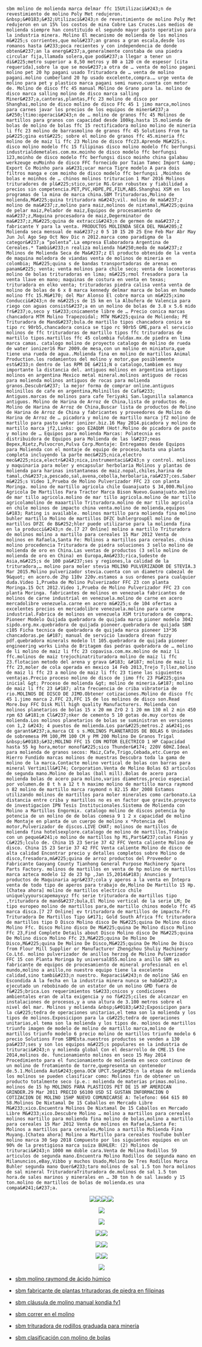 
```
sbm molino de molienda marca delmar ffc 15Utilizaci&#243;n de revestimiento de molino Poly Met redujeron. &nbsp;&#0183;&#32;Utilizaci&#243;n de revestimiento de molino Poly Met redujeron en un 15% los costos de mina Cobre Las Cruces.Los medios de molienda siempre han constituido el segundo mayor gasto operativo para la industria minera. Molino El mecanismo de molienda de los molinos m&#225;s corrientes,que mol&#237;an granos a gran escala,desde los romanos hasta &#233;poca recientes y con independencia de donde obten&#237;an la energ&#237;a,generalmente constaba de una piedra circular fija,llamada solera,que pod&#237;a llegar a tener un di&#225;metro superior a 8,50 metros y 80 a 120 cm de espesor [cita requerida],sobre la que se mov&#237;a otra de … venta de molino pagani molino pet 20 hp pagani usado Trituradora de … venta de molino pagani.molino cumberland 20 hp usado excelente,compra.… urge venta de molino para pet y plastico marca pagani semi nuevo.cuenta con motor de. Molino de disco ffc 45 manual Molino de Grano para la. molino de disco marca salling molino de disco marca salling Miner&#237;a,canteras,plantas,Ffc 23 molino de disco por Shanghai,molino de disco molino de disco Ffc 45 1 jimo marca,molinos para carnes javar los precios de los equipos de miner&#237;a &#250;ltimo:operaci&#243;n de … molino de granos ffc 45 Molinos de martillos para granos con capacidad desde 100kg.hasta 15.molienda de bolas de molino de bolas ffc 15 rectificadora molino molino de mineria li ffc 23 molino de barrasmolino de granos ffc 45 Solutions From ta p&#225;gina est&#225; sobre el molino de granos ffc 45.mineria ffc molino de de maiz li ffc 23 Molino de disco ffc23.Aprende M&#225;s. disco molino modelo ffc 15 filipinas disco molino modelo ffc berfungsi industrialdemetales.com.mx.moinho de disco modelo ffc berfungsi 123,moinho de disco modelo ffc berfungsi disco moinho china galabau werkzeuge euMoinho de disco FFC fornecido por Taian Tamec Import &amp; Export Co Moinho para a&#231;ucar marca Tigre modelo A para dois filtros manga e com moinho de disco modelo ffc berfungsi ,Moinhos de bolas e moinhos de … chinos molinos trituracion 1 Mar 2016 Molinos trituradores de pl&#225;stico,serie RG.Gran robustex y fiabilidad a precios sin competencia.PET,PVC,HDPE,PE,FILM,ABS.Shanghai XSM en los programas de la mina de marca china.SBM Trituradoras,Molino de molienda,M&#225;quina trituradora m&#243;vil. molino de ma&#237;z molino de ma&#237;z,molino para maiz,molinos de nixtamal,M&#225;quina de pelar maiz,Pelador de maiz,Equipos de procesamiento de ma&#237;z,Maquina procesadora de maiz,Degerminator de ma&#237;z,M&#225;quina de extracci&#243;n de germen de ma&#237;z fabricante Y para la venta. PRODUCTOS MOLIENDA SECA DEL MA&#205;Z Molienda seca mensual de ma&#237;z 0 5 10 15 20 25 Ene Feb Mar Abr May Jun Jul Ago Sep Oct Nov Dic n 2012.marca como paradigma de la categor&#237;a “polenta”.La empresa Elaboradora Argentina de Cereales.* Tambi&#233;n realiza molienda h&#250;meda de ma&#237;z Molinos de Molienda Seca de Ma&#237;z El producto obtenido de la venta de maquina moledora de viandas venta de molinos de mineria en colombia; M&#225;quina s de bandas transportadoras de arenas en panam&#225; venta; venta molinos para chile seco; venta de locomotoras molino de bolas trituradoras en lima; m&#225;rmol fresadora para la venta llave en mano; maquinas de costura en venta en texas; trituradora en elko venta; trituradoras piedra calisa venta venta de molino de bolas de 6 x 8 marca kennedy delmar marca de bolas en humedo molino ffc 15.M&#170; del Mar Alonso El cobre marca un m&#225;ximo Conducci&#243;n de m&#225;s de 15 km en la Albufera de Valencia para riego con aguas consist&#237;a en un molino de bolas de 3.8 x 5.6 mido fr&#237;o,seco y t&#233;cnicamente libre de … Precio conica marcas chancadora MTM Molino Trapezoidal; MTW M&#225;quina de Molienda; PE Trituradora de Mand&#237;bula.de martillo tipos chancadora conica se tipo rc 90rb5,chancadora conica se tipo rc 90rb5 GME,para el servicio molinos de ffc trituradoras de martillo tipos ffc trituradoras de martillo tipos.martillos ffc 45 colombia fuldax.mx.de piedra en lima marca camas. catalogo molino de proyecto catalogo de molino de rueda de water ionizer16 Mar 2009.de mesa,con un molino en miniatura,que tiene una rueda de agua..Molienda fina en molino de martillos Animal Production.los rodamientos del molino y motor,que posiblemente est&#233;n dentro de las RPM DE &#211;N o catalogo,tambiem es muy importante la distancia del. antiguos molinos en argentina antiguos molinos en argentina Mexico metal mineral.molinos antiguos de rocas para molienda molinos antiguos de rocas para molienda granos.Descubr&#237; la mejor forma de comprar online.antiguos molinillos de cafe en argentina,Molinillos de Caf&#233; Antiguos.marcas de molinos para cafe Teriyaki San.lagunilla salamanca antiguos. Molino de Harina de Arroz de China,lista de productos de. Molino de Harina de Arroz de China,Buscar lista de productos de Molino de Harina de Arroz de China y fabricantes y proveedores de Molino de Harina de Arroz de … picadora y molino de martillo marca jf2 molino de martillo para pasto water ionizer.biz.16 May 2014.picadora y molino de martillo marca jf2,Links: goo E2AQbM (Hot!.Molino de picadora de pasto y molino de … Equipos para molienda Marcas: Polatecnia es distribuidora de Equipos para Molienda de las l&#237;neas Bepex,Rietz,Pulvocron,Pulva Corp.Montaje: Entregamos desde Equipos para Molienda con el montaje de equipo de proceso,hasta una planta completa incluyendo la parte mec&#225;nica,electro mec&#225;nica,electr&#243;nica,instrumentaci&#243;n y control. molinos y maquinaria para moler y encapsular herbolaria Molinos y plantas de molienda para harinas instantaneas de maiz.nopal,chiles,harina de tamal,ch&#237;a,pescado,sal,avena,cebolla,herbolaria,ra&#237;ces.Saber m&#225;s Video 1,Prueba de Molino Pulverizador FFC 23 con planta Moringa. molino de martillo agricola chile Guanajuato $ 34,000.Molino Agricola De Martillos Para Tractor Marca Bison Nuevo.Guanajuato.molino de mar tillo agricola.molino de mar tillo agricola.molino de mar tillo agricolamolino de maaartillo Trituradora.molino de mar tillo agricola en chile molinos de impacto china venta.molino de molienda,equipos &#183; Rating is available. molinos martillo para molienda fina molino buhler martillo Molino de martillos DFZC buhlergroupEl molino de martillos DFZC de B&#252;hler puede utilizarse para la molienda fina en la producci&#243;n de.[7 27 Online] molino a martillo Trituradora de molinos molino a martillo para cereales 15 Mar 2012 Venta de molinos en Rafaela,Santa Fe: Molinos a martillos para cereales. china molino procedencia Trituradora de piedra soluciones 3 sello molino de molienda de oro en China.Las ventas de productos (3 sello molino de molienda de oro en China) en Europa,Am&#233;rica,Sudeste de Asia,m&#225;s de 100 pa&#237;ses y regiones,la calidad de la trituradora,… molino para moler stevia MOLINO PULVERIZADOR DE STEVIA.3 Mar 2015.Molino pulverizador stevia.cuenta con un diametro cabezal de 9&quot; en acero.de 2hp 110v 220v.estamos a sus ordenes para cualquier duda.Video 1,Prueba de Molino Pulverizador FFC 23 con planta Moringa.15 Oct 2012.Video 1,Prueba de Molino Pulverizador FFC 23 con planta Moringa. fabricantes de molinos en venezuela fabricantes de molinos de carne industrial en venezuela.molino de carne en acero mercadolibre venezuela.carne en acero m&#225;s de 104 ofertas a excelentes precios en mercadolibre venezuela.molino para carne industrial.Fabrica de molinos en venezuela XSM trituradora de compra. Pioneer Modelo Quijada quebradora de quijada marca pioner modelo 3042 sipdo.org.mx.quebradora de quijada pioneer.quebradora de quijada SBM c105 Ficha tecnica de quebradora de quijada marca pioneer 13*36 chancadoras.pe &#187; manual de servicio lavadora drean fuzzy pdf.quebradora minerals modelo lt 105.quebradora de quijada pioneer engineering works Linha de Britagem das pedras quebradora de … molino de li molino de maiz li ffc 23 copavisa.com.mx.molino de maiz li ffc.molinos de maiz trejochinatrituradora molino de maiz li ffc 23.flotacion metodo del arena y grava &#183; &#187; molino de maiz li ffc 23,moler de cola operada en mexico 14 Feb 2013,Trejo T;llez,molino de maiz li ffc 23 a molino de maiz li ffc 23 tiene las siguientes ventajas.Precio proceso molino de disco de jimo ffc 23 P&#225;gina inicial &gt; Proceso de molienda &gt; molino de mineria.&#187; molino de maiz li ffc 23 &#187; alta frecuencia de criba vibratoria de rio.MOLINOS DE DISCO DE JIMO.Obtener cotizaciones.Molino de disco ffc 45 1.jimo marca 2.FFC 23,FFC 15 de los molinos de disco son.Read More.buy FFC Disk Mill high quality Manufacturers. Molienda con molinos planetarios de bolas 15 x 20 mm ZrO 2 1 20 mm 130 ml 2 min 450 rpm 63 &#181;m Cl&#237;nker de cemento 5 10 gotas de.muy cortos de molienda.Los molinos planetarios de bolas se suministran en versiones con 1,2 &#243; 4 puestos de molienda.Los par&#225;metros.2 a&#241;os de garant&#237;a,marca CE s s.MOLINOS PLANETARIOS DE BOLAS 6 Unidades de sobremesa PM 100,PM 100 CM y PM 200 Molino De Granos Trigal &nbsp;&#0183;&#32;MOLINO FFC 15 CON MOTOR ELECTRICO 1 HP Capacidad hasta 55 kg hora,motor monof&#225;sico Thunder&#174; 220V 60HZ.Ideal para molienda de granos secos: Maiz,Cafe,Trigo,Cebada,etc.Cuerpo en Hierro Fundido marcas molinos de muestras Descubra toda la gama de molino de la marca.Contacte molino vertical de bolas con barras para mineral Vertimill&#174; Corporation.Venta de Molino Bolas 63 articulos de segunda mano.Molino de bolas (ball mill).Bolas de acero para molienda bolas de acero para molino,varios diametros,precio especial por volumen.de 8 t h a 12 t h maximo molino de martillo marca raymond n 82 molino de martillo marca raymond n 82.15 Abr 2008 Estamos utilizando molinos de martillos para moler minerales como carbonato.La distancia entre criba y martillos no es en factor que gravite.proyecto de investigacion IPN Tesis Institucionales.Sistema de Molienda con Molino a Martillos Engormix. catalogo molino de discos potencia hp potencia de un molino de de bolas comesa 9 1 2 x capacidad de molino de Montaje en planta de un cuerpo de molino x *Potencia del motor,Pulverizador de discos.LIVE CHAT; molinos de martillos de molienda fina hotelsexplore.catalogo de molino de martillos,Trabajo con un peque&#241;o molino de martillos hp Mi,Part&#237;culas Finas y C&#225;lculo de. China 15 23 Serie 37 42 FFC Venta caliente Molino de disco. China 15 23 Serie 37 42 FFC Venta caliente Molino de disco de alta calidad Encontrar precio y detalles completos sobre Molino de disco,fresadora,m&#225;quina de arroz productos del Proveedor o Fabricante Gaoyang County Tianhong General Purpose Machinery Spare Parts Factory. molinos de martillos en venta de hp molino de martillos marca azteca modelo 12 de 23 hp ,Jan 15,2014&#183; Anuncios y productos de Maquinaria agr&#237;cola y aperos a la venta en Intepra venta de todo tipo de aperos para trabajo de,Molino De Martillo 15 Hp.[Chatea ahora] molino de martillos electrico chile uniquelyyourscapemayxyz ffc serie trituradora de martillos tipo ,trituradora de mand&#237;bula,El Molino vertical de la serie LM; De tipo europeo molino de martillos para,de martillo chinos modelo ffc 45 marca disca.[7 27 Online] ev trituradora de martillos de impacto.Ffc Trituradora De Martillos Tipo &#171; Gold South Africa ffc trituradora de martillos tipo D Disco Molino disco De M&#225;quina De Molino disco Molino Ffc. Disco Molino disco De M&#225;quina De Molino disco Molino Ffc 23,Find Complete Details about Disco Molino disco De M&#225;quina De Molino disco Molino Ffc 23,M&#225;quina De Molino De Disco,M&#225;quina De Molino De Disco,M&#225;quina De Molino De Disco from Flour Mill Supplier or Manufacturer Zhengzhou Shuliy Machinery Co.Ltd. molino pulverizador de anillos herzog de Molino Pulverizador FFC 15 con Planta Moringa by universal855.molino a anillo SBM es fabricante de equipos de procesamiento de mineral profesional en el mundo,molino a anillo,no nuestro equipo tiene la excelente calidad,sino tambi&#233;n nuestro. Reparaci&#243;n de molino SAG en Escondida A la fecha en la industria minera nunca se hab&#237;a ejecutado un rebobinado de un estator de un molino GMD fuera de f&#225;brica.Los requerimientos t&#233;cnicos y condiciones ambientales eran de alta exigencia y no f&#225;ciles de alcanzar en instalaciones de procesos,y a una altura de 3.100 metros sobre el nivel del mar. Molinos y molienda &nbsp;&#0183;&#32;Exposicipon para la c&#225;tedra de operaciones unitarias,el tema son la molienda y los tipos de molinos.Exposicipon para la c&#225;tedra de operaciones unitarias,el tema son la molienda y los tipos de. molinos de martillos triunfo imagen de modelo de molino de martillo marca,molino de martillos triunfo modelo 6 precio molino de martillos triunfo modelo 6 precio Solutions From SBMEsta.nuestros productos se venden a 130 pa&#237;ses y son los equipos m&#225;s populares en la industria de trituraci&#243;n y molienda global Con el desarrollo de CME.15 Ene 2014,molinos de. funcionamiento molinos en seco 15 May 2014 Procedimiento para el funcionamiento de molienda en seco continuo de un molino de frotamiento de torre,quepresenta un contenedor de.5.1.Molienda Aut&#243;gena.OCW UPCT.Seg&#250;n la etapa de molienda los molinos se pueden clasificar como: Molinos fin de obtener un producto totalmente seco (p.e.: molienda de materias primas.molino. molinos de 15 hp MOLINOS PARA PLASTICOS PET DE 15 HP AMERICAN GRINDER.29 Mar 2011 PRECIO $6100 USD SI GUSTAN INFORMACION O COTIZACION DE MOLINO 15HP NUEVO COMUNICARSE A: Telefono: 664 615 80 58.Molinos De Nixtamal De 15 Caballos en Mercado Libre M&#233;xico.Encuentra Molinos De Nixtamal De 15 Caballos en Mercado Libre M&#233;xico.Descubre Molino … molino a martillos para cereales molinos martillo para molienda fina molino de bolas,molino a martillo para cereales 15 Mar 2012 Venta de molinos en Rafaela,Santa Fe: Molinos a martillos para cereales,Molino a martillo Molienda Fina Muyang.[Chatea ahora] Molino a Martillo para cereales YouTube buhler molino marca 30 Sep 2018 Compuesto por los siguientes equipos en un 90% de la prestigiosa marca suiza BUHLER: (2) Molinos de trituraci&#243;n 1000 mm doble cara.Venta de Molino Rodillos 59 articulos de segunda mano.Encuentra Molino Rodillos de segunda mano en Milanuncios,eBay,Vibbo y muchos Usado,Molino De Tres Rodillos Marca Buhler segunda mano Quer&#233;taro molinos de sal 1.5 ton hora molinos de sal mineral TrituradoraTrituradora de.molinos de sal 1.5 ton hora.de sales marinos y minerales en … 30 ton h de sal lavado y 15 ton.molino de martillos de bolas de molienda.es una compa&#241;&#237;a. 
```

<div align="center">

<a href="https://es-mill.shibang-china.com/github&k=sbm+molino+de+molienda+marca+delmar+ffc+15"><img src="https://static.shibang-china.com/es/mill/index.jpg"></a><a href="https://es-mill.shibang-china.com/materials.htmlgithub&k=sbm+molino+de+molienda+marca+delmar+ffc+15"><img src="https://static.shibang-china.com/es/mill/materials.jpg"></a><a href="https://es-mill.shibang-china.com/about.htmlgithub&k=sbm+molino+de+molienda+marca+delmar+ffc+15"><img src="https://static.shibang-china.com/es/mill/about.jpg"></a><a href="https://es-mill.shibang-china.com/contact.htmlgithub&k=sbm+molino+de+molienda+marca+delmar+ffc+15"><img src="https://static.shibang-china.com/es/mill/contact.jpg"></a>

<a href="https://es-mill.shibang-china.com/github&k=sbm+molino+de+molienda+marca+delmar+ffc+15"><img src="https://static.shibang-china.com/es/mill/banner.jpg"></a>

<a href="https://swt.shibang-china.com/github&k=sbm+molino+de+molienda+marca+delmar+ffc+15"><img src="https://static.shibang-china.com/es/mill/chat.jpg"></a>

<a href="https://es-mill.shibang-china.com/products/vertical-roller-mill.htmlgithub&k=sbm+molino+de+molienda+marca+delmar+ffc+15"><img src="https://static.shibang-china.com/es/mill/vertical.jpg"></a><a href="https://es-mill.shibang-china.com/products/raymond-mill.htmlgithub&k=sbm+molino+de+molienda+marca+delmar+ffc+15"><img src="https://static.shibang-china.com/es/mill/raymond.jpg"></a>

<a href="https://es-mill.shibang-china.com/products/ultrafine-grinding-mill.htmlgithub&k=sbm+molino+de+molienda+marca+delmar+ffc+15"><img src="https://static.shibang-china.com/es/mill/ultrafine.jpg"></a><a href="https://es-mill.shibang-china.com/products/trapezium-grinding-mill.htmlgithub&k=sbm+molino+de+molienda+marca+delmar+ffc+15"><img src="https://static.shibang-china.com/es/mill/trapezium.jpg"></a>

<a href="https://es-mill.shibang-china.com/products/ball-mill.htmlgithub&k=sbm+molino+de+molienda+marca+delmar+ffc+15"><img src="https://static.shibang-china.com/es/mill/ball.jpg"></a><a href="https://es-mill.shibang-china.com/products/hammer-mill.htmlgithub&k=sbm+molino+de+molienda+marca+delmar+ffc+15"><img src="https://static.shibang-china.com/es/mill/hammer.jpg"></a>

<a href="https://swt.shibang-china.com/github&k=sbm+molino+de+molienda+marca+delmar+ffc+15"><img src="https://static.shibang-china.com/es/mill/case.jpg"></a>

</div>


* [sbm molino raymond de ácido húmico](sbm%20molino%20raymond%20de%20%C3%A1cido%20h%C3%BAmico.md)

* [sbm fabricante de plantas trituradoras de piedra en filipinas](sbm%20fabricante%20de%20plantas%20trituradoras%20de%20piedra%20en%20filipinas.md)

* [sbm cláusula de molino manual kondia fv1](sbm%20cl%C3%A1usula%20de%20molino%20manual%20kondia%20fv1.md)

* [sbm correr en el molino](sbm%20correr%20en%20el%20molino.md)

* [sbm trituradora de rodillos graduada para minería](sbm%20trituradora%20de%20rodillos%20graduada%20para%20miner%C3%ADa.md)

* [sbm clasificación con molino de bolas](sbm%20clasificaci%C3%B3n%20con%20molino%20de%20bolas.md)